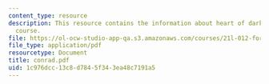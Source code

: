 ```yaml
---
content_type: resource
description: This resource contains the information about heart of darkness in this
  course.
file: https://ol-ocw-studio-app-qa.s3.amazonaws.com/courses/21l-012-forms-of-western-narrative-fall-2007/1c976dcc13c8d7845f343ea48c7191a5_conrad.pdf
file_type: application/pdf
resourcetype: Document
title: conrad.pdf
uid: 1c976dcc-13c8-d784-5f34-3ea48c7191a5
---
```

